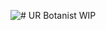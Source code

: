 ![# UR Botanist](https://github.com/ASE-Projekte-WS-2021/ase-ws-21-botanist/edit/main/Botanist_Logo_g.svg)
WIP
